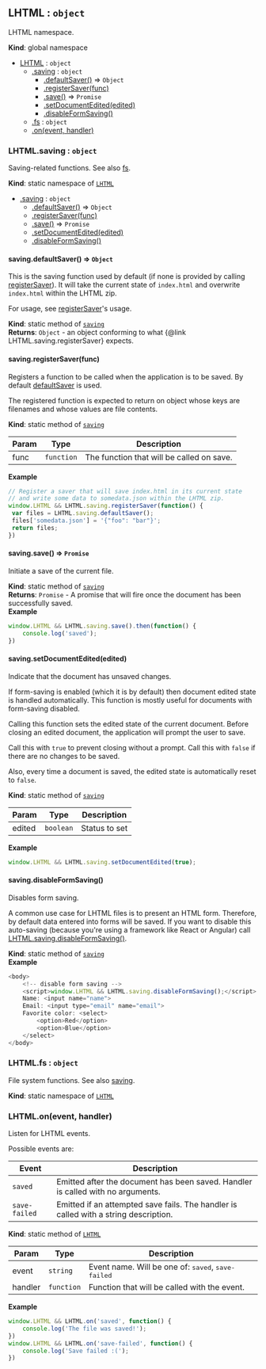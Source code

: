 <a name="LHTML"></a>

## LHTML : <code>object</code>
LHTML namespace.

**Kind**: global namespace  

* [LHTML](#LHTML) : <code>object</code>
    * [.saving](#LHTML.saving) : <code>object</code>
        * [.defaultSaver()](#LHTML.saving.defaultSaver) ⇒ <code>Object</code>
        * [.registerSaver(func)](#LHTML.saving.registerSaver)
        * [.save()](#LHTML.saving.save) ⇒ <code>Promise</code>
        * [.setDocumentEdited(edited)](#LHTML.saving.setDocumentEdited)
        * [.disableFormSaving()](#LHTML.saving.disableFormSaving)
    * [.fs](#LHTML.fs) : <code>object</code>
    * [.on(event, handler)](#LHTML.on)

<a name="LHTML.saving"></a>

### LHTML.saving : <code>object</code>
Saving-related functions.  See also [fs](#LHTML.fs).

**Kind**: static namespace of <code>[LHTML](#LHTML)</code>  

* [.saving](#LHTML.saving) : <code>object</code>
    * [.defaultSaver()](#LHTML.saving.defaultSaver) ⇒ <code>Object</code>
    * [.registerSaver(func)](#LHTML.saving.registerSaver)
    * [.save()](#LHTML.saving.save) ⇒ <code>Promise</code>
    * [.setDocumentEdited(edited)](#LHTML.saving.setDocumentEdited)
    * [.disableFormSaving()](#LHTML.saving.disableFormSaving)

<a name="LHTML.saving.defaultSaver"></a>

#### saving.defaultSaver() ⇒ <code>Object</code>
This is the saving function used by default (if none is provided by calling
[registerSaver](#LHTML.saving.registerSaver)). It will take the current state of
`index.html` and overwrite `index.html` within the LHTML zip.


For usage, see [registerSaver](#LHTML.saving.registerSaver)'s usage.

**Kind**: static method of <code>[saving](#LHTML.saving)</code>  
**Returns**: <code>Object</code> - an object conforming to what {@link
                      LHTML.saving.registerSaver} expects.  
<a name="LHTML.saving.registerSaver"></a>

#### saving.registerSaver(func)
Registers a function to be called when the application is to be saved.
By default [defaultSaver](#LHTML.saving.defaultSaver) is used.

The registered function is expected to return on object whose keys
are filenames and whose values are file contents.

**Kind**: static method of <code>[saving](#LHTML.saving)</code>  

| Param | Type | Description |
| --- | --- | --- |
| func | <code>function</code> | The function that will be called on save. |

**Example**  
```js
// Register a saver that will save index.html in its current state
// and write some data to somedata.json within the LHTML zip.
window.LHTML && LHTML.saving.registerSaver(function() {
 var files = LHTML.saving.defaultSaver();
 files['somedata.json'] = '{"foo": "bar"}';
 return files;
})
```
<a name="LHTML.saving.save"></a>

#### saving.save() ⇒ <code>Promise</code>
Initiate a save of the current file.

**Kind**: static method of <code>[saving](#LHTML.saving)</code>  
**Returns**: <code>Promise</code> - A promise that will fire once the document has been
                       successfully saved.  
**Example**  
```js
window.LHTML && LHTML.saving.save().then(function() {
    console.log('saved');
})
```
<a name="LHTML.saving.setDocumentEdited"></a>

#### saving.setDocumentEdited(edited)
Indicate that the document has unsaved changes.

If form-saving is enabled (which it is by default)
then document edited state is handled automatically.
This function is mostly useful for documents with
form-saving disabled.

Calling this function sets the edited state
of the current document.  Before closing an edited document,
the application will prompt the user to save.

Call this with `true` to prevent closing without a prompt.
Call this with `false` if there are no changes to be saved.

Also, every time a document is saved, the edited state is automatically reset to `false`.

**Kind**: static method of <code>[saving](#LHTML.saving)</code>  

| Param | Type | Description |
| --- | --- | --- |
| edited | <code>boolean</code> | Status to set |

**Example**  
```js
window.LHTML && LHTML.saving.setDocumentEdited(true);
```
<a name="LHTML.saving.disableFormSaving"></a>

#### saving.disableFormSaving()
Disables form saving.

A common use case for LHTML files is to present an HTML form.  Therefore, by
default data entered into forms will be saved.  If you want to disable this
auto-saving (because you're using a framework like React or Angular) call
[LHTML.saving.disableFormSaving()](LHTML.saving.disableFormSaving()).

**Kind**: static method of <code>[saving](#LHTML.saving)</code>  
**Example**  
```js
<body>
    <!-- disable form saving -->
    <script>window.LHTML && LHTML.saving.disableFormSaving();</script>
    Name: <input name="name">
    Email: <input type="email" name="email">
    Favorite color: <select>
        <option>Red</option>
        <option>Blue</option>
    </select>
</body>
```
<a name="LHTML.fs"></a>

### LHTML.fs : <code>object</code>
File system functions.  See also [saving](#LHTML.saving).

**Kind**: static namespace of <code>[LHTML](#LHTML)</code>  
<a name="LHTML.on"></a>

### LHTML.on(event, handler)
Listen for LHTML events.

Possible events are:

| Event | Description |
|---|---|
| `saved` | Emitted after the document has been saved.  Handler is called with no arguments. |
| `save-failed` | Emitted if an attempted save fails.  The handler is called with a string description. |

**Kind**: static method of <code>[LHTML](#LHTML)</code>  

| Param | Type | Description |
| --- | --- | --- |
| event | <code>string</code> | Event name.  Will be one of: <tt>saved</tt>,                                  <tt>save-failed</tt> |
| handler | <code>function</code> | Function that will be called with the event. |

**Example**  
```js
window.LHTML && LHTML.on('saved', function() {
    console.log('The file was saved!');
})
window.LHTML && LHTML.on('save-failed', function() {
    console.log('Save failed :(');
})
```
